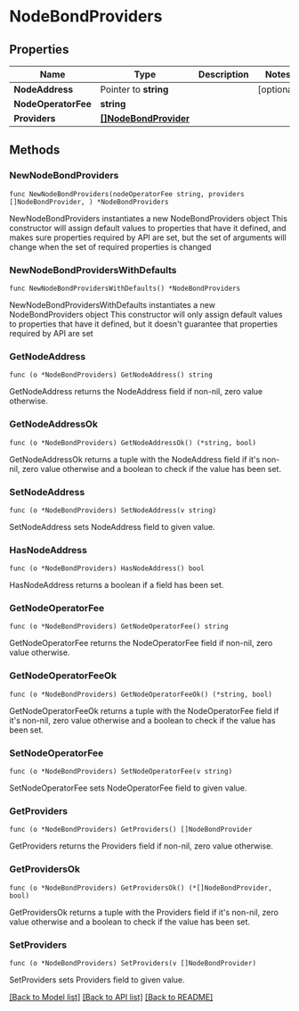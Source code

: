 # NodeBondProviders

## Properties

Name | Type | Description | Notes
------------ | ------------- | ------------- | -------------
**NodeAddress** | Pointer to **string** |  | [optional] 
**NodeOperatorFee** | **string** |  | 
**Providers** | [**[]NodeBondProvider**](NodeBondProvider.md) |  | 

## Methods

### NewNodeBondProviders

`func NewNodeBondProviders(nodeOperatorFee string, providers []NodeBondProvider, ) *NodeBondProviders`

NewNodeBondProviders instantiates a new NodeBondProviders object
This constructor will assign default values to properties that have it defined,
and makes sure properties required by API are set, but the set of arguments
will change when the set of required properties is changed

### NewNodeBondProvidersWithDefaults

`func NewNodeBondProvidersWithDefaults() *NodeBondProviders`

NewNodeBondProvidersWithDefaults instantiates a new NodeBondProviders object
This constructor will only assign default values to properties that have it defined,
but it doesn't guarantee that properties required by API are set

### GetNodeAddress

`func (o *NodeBondProviders) GetNodeAddress() string`

GetNodeAddress returns the NodeAddress field if non-nil, zero value otherwise.

### GetNodeAddressOk

`func (o *NodeBondProviders) GetNodeAddressOk() (*string, bool)`

GetNodeAddressOk returns a tuple with the NodeAddress field if it's non-nil, zero value otherwise
and a boolean to check if the value has been set.

### SetNodeAddress

`func (o *NodeBondProviders) SetNodeAddress(v string)`

SetNodeAddress sets NodeAddress field to given value.

### HasNodeAddress

`func (o *NodeBondProviders) HasNodeAddress() bool`

HasNodeAddress returns a boolean if a field has been set.

### GetNodeOperatorFee

`func (o *NodeBondProviders) GetNodeOperatorFee() string`

GetNodeOperatorFee returns the NodeOperatorFee field if non-nil, zero value otherwise.

### GetNodeOperatorFeeOk

`func (o *NodeBondProviders) GetNodeOperatorFeeOk() (*string, bool)`

GetNodeOperatorFeeOk returns a tuple with the NodeOperatorFee field if it's non-nil, zero value otherwise
and a boolean to check if the value has been set.

### SetNodeOperatorFee

`func (o *NodeBondProviders) SetNodeOperatorFee(v string)`

SetNodeOperatorFee sets NodeOperatorFee field to given value.


### GetProviders

`func (o *NodeBondProviders) GetProviders() []NodeBondProvider`

GetProviders returns the Providers field if non-nil, zero value otherwise.

### GetProvidersOk

`func (o *NodeBondProviders) GetProvidersOk() (*[]NodeBondProvider, bool)`

GetProvidersOk returns a tuple with the Providers field if it's non-nil, zero value otherwise
and a boolean to check if the value has been set.

### SetProviders

`func (o *NodeBondProviders) SetProviders(v []NodeBondProvider)`

SetProviders sets Providers field to given value.



[[Back to Model list]](../README.md#documentation-for-models) [[Back to API list]](../README.md#documentation-for-api-endpoints) [[Back to README]](../README.md)


